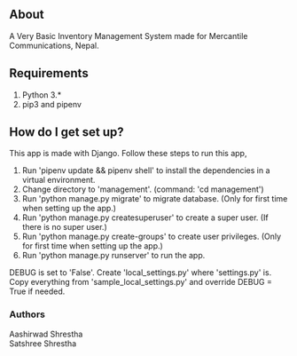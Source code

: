 ## About ##

A Very Basic Inventory Management System made for Mercantile Communications, Nepal.  

## Requirements ##

1. Python 3.*  
2. pip3 and pipenv

## How do I get set up? ##

This app is made with Django. Follow these steps to run this app,  

1. Run 'pipenv update && pipenv shell' to install the dependencies in a virtual environment.  
2. Change directory to 'management'. (command: 'cd management')  
3. Run 'python manage.py migrate' to migrate database. (Only for first time when setting up the app.)  
4. Run 'python manage.py createsuperuser' to create a super user. (If there is no super user.)  
5. Run 'python manage.py create-groups' to create user privileges. (Only for first time when setting up the app.)  
5. Run 'python manage.py runserver' to run the app.  

DEBUG is set to 'False'. Create 'local_settings.py' where 'settings.py' is. Copy everything from 'sample_local_settings.py' and override DEBUG = True if needed.  

### Authors ###

Aashirwad Shrestha  
Satshree Shrestha  